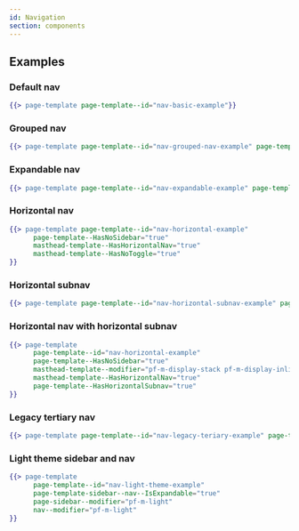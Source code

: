 ```yaml
---
id: Navigation
section: components
---
```


## Examples
### Default nav
```hbs isFullscreen
{{> page-template page-template--id="nav-basic-example"}}
```

### Grouped nav
```hbs isFullscreen
{{> page-template page-template--id="nav-grouped-nav-example" page-template-sidebar--nav--IsGrouped="true"}}
```

### Expandable nav
```hbs isFullscreen
{{> page-template page-template--id="nav-expandable-example" page-template-sidebar--nav--IsExpandable="true"}}
```

### Horizontal nav
```hbs isFullscreen
{{> page-template page-template--id="nav-horizontal-example"
      page-template--HasNoSidebar="true"
      masthead-template--HasHorizontalNav="true"
      masthead-template--HasNoToggle="true"
}}
```

### Horizontal subnav
```hbs isFullscreen
{{> page-template page-template--id="nav-horizontal-subnav-example" page-template-sidebar--nav--IsExpandable="true"}}
```

### Horizontal nav with horizontal subnav
```hbs isFullscreen
{{> page-template
      page-template--id="nav-horizontal-example"
      page-template--HasNoSidebar="true"
      masthead-template--modifier="pf-m-display-stack pf-m-display-inline-on-lg"
      masthead-template--HasHorizontalNav="true"
      page-template--HasHorizontalSubnav="true"
}}
```

### Legacy tertiary nav
```hbs isFullscreen
{{> page-template page-template--id="nav-legacy-teriary-example" page-template-sidebar--nav--IsExpandable="true" page-template--HasTertiaryNav="true"}}
```

### Light theme sidebar and nav
```hbs isFullscreen
{{> page-template
      page-template--id="nav-light-theme-example"
      page-template-sidebar--nav--IsExpandable="true"
      page-sidebar--modifier="pf-m-light"
      nav--modifier="pf-m-light"
}}
```

